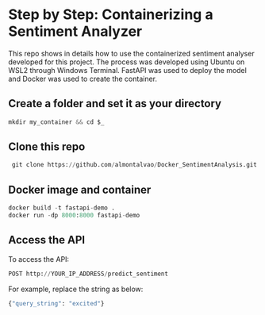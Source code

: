 # Step by Step: Containerizing a Sentiment Analyzer

This repo shows in details how to use the containerized sentiment analyser developed for this project. The process was developed using Ubuntu on WSL2 through Windows Terminal. FastAPI was used to deploy the model and Docker was used to create the container.

## Create a folder and set it as your directory

```python
mkdir my_container && cd $_
```

## Clone this repo 

```python
 git clone https://github.com/almontalvao/Docker_SentimentAnalysis.git
```

## Docker image and container

```python
docker build -t fastapi-demo .
docker run -dp 8000:8000 fastapi-demo
```

## Access the API

To access the API:

```python
POST http://YOUR_IP_ADDRESS/predict_sentiment
```

For example, replace the string as below:

```python
{"query_string": "excited"}
```
